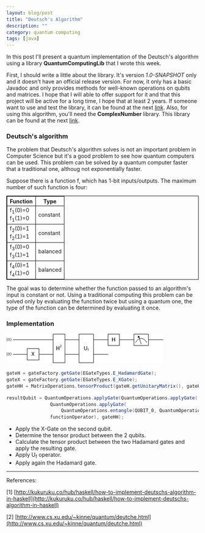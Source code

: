 ```yaml
---
layout: blog/post
title: "Deutsch's Algorithm"
description: ""
category: quantum computing
tags: [java]
---
```


In this post I'll present a quantum implementation of the Deutsch's algorithm using a library **QuantumComputingLib** that I wrote this week. 

First, I should write a little about the library. It's version *1.0-SNAPSHOT* only and it doesn't have an official release version. 
For now, it only has a basic Javadoc and only provides methods for well-known operations on qubits and matrices. 
I hope that I will able to offer support for it and that this project will be active for a long time, I hope that at least 2 years. 
If someone want to use and test the library, it can be found at the next [link](https://github.com/ardeleanasm/quantum_computing/tree/master/quantum).
Also, for using this algorithm, you'll need the **ComplexNumber** library. 
This library can be found at the next [link](https://github.com/ardeleanasm/projects/tree/master/complexnumbers).

### Deutsch's algorithm


The problem that Deutsch's algorithm solves is not an important problem in Computer Science but it's a good problem
to see how quantum computers can be used. This problem can be solved by a quantum computer faster that a traditional one, althoug not exponentially faster.

Suppose there is a function f, which has 1-bit inputs/outputs. The maximum number of such function is four:

<table style="border:1px solid black;">
  <tr>
    <th style="border:1px solid black;">Function</th>
    <th style="border:1px solid black;">Type</th> 
  </tr>
  <tr>
    <td style="border:1px solid black;">f<sub>1</sub>(0)=0<br> f<sub>1</sub>(1)=0</td>
    <td style="border:1px solid black;">constant</td> 
  </tr>
  <tr>
    <td style="border:1px solid black;">f<sub>2</sub>(0)=1<br> f<sub>2</sub>(1)=1  </td>
    <td style="border:1px solid black;">constant</td> 
  </tr>
  <tr>
    <td style="border:1px solid black;">f<sub>3</sub>(0)=0<br> f<sub>3</sub>(1)=1</td>
    <td style="border:1px solid black;">balanced</td> 
  </tr>
  <tr>
    <td style="border:1px solid black;">f<sub>4</sub>(0)=1<br> f<sub>4</sub>(1)=0</td>
    <td style="border:1px solid black;">balanced</td> 
  </tr>
</table>


The goal was to determine whether the function passed to an algorithm's input is constant or not. 
Using a traditional computing this problem can be solved only by evaluating the function twice but using a quantum one, 
the type of the function can be determined by evaluating it once. 


### Implementation


![The quantum circuit of Deutsch’s algorithm[1]](../img/blog/deutsch_quantum_circuits.png)


```java
gateH = gateFactory.getGate(EGateTypes.E_HadamardGate);
gateX = gateFactory.getGate(EGateTypes.E_XGate);
gateHH = MatrixOperations.tensorProduct(gateH.getUnitaryMatrix(), gateH.getUnitaryMatrix());
```


```java
resultQubit = QuantumOperations.applyGate(QuantumOperations.applyGate(
			    QuantumOperations.applyGate(
				    QuantumOperations.entangle(QUBIT_0, QuantumOperations.applyGate(QUBIT_0, gateX)), gateHH),
			    functionOperator), gateHH);
```

* Apply the X-Gate on the second qubit.
* Determine the tensor product between the 2 qubits.
* Calculate the tensor product between the two Hadamard gates and apply the resulting gate.
* Apply U<sub>f</sub> operator.
* Apply again the Hadamard gate.

---
References:

[1] [http://kukuruku.co/hub/haskell/how-to-implement-deutschs-algorithm-in-haskell](http://kukuruku.co/hub/haskell/how-to-implement-deutschs-algorithm-in-haskell)

[2] [http://www.cs.xu.edu/~kinne/quantum/deutche.html](http://www.cs.xu.edu/~kinne/quantum/deutche.html)